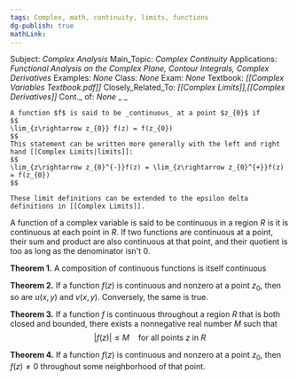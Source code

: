 ```yaml
---
tags: Complex, math, continuity, limits, functions
dg-publish: true
mathLink: 
---
```

Subject: _Complex Analysis_
Main\_Topic: _Complex Continuity_
Applications: _Functional Analysis on the Complex Plane, Contour Integrals, Complex Derivatives_
Examples: _None_
Class: _None_
Exam: _None_
Textbook: _[[Complex Variables Textbook.pdf]]_
Closely\_Related\_To: _[[Complex Limits]],[[Complex Derivatives]]_
Cont.\_ of: _None_ 
_
_
```ad-Definition
A function $f$ is said to be _continuous_ at a point $z_{0}$ if
$$
\lim_{z\rightarrow z_{0}} f(z) = f(z_{0})
$$
This statement can be written more generally with the left and right hand [[Complex Limits|limits]]:
$$
\lim_{z\rightarrow z_{0}^{-}}f(z) = \lim_{z\rightarrow z_{0}^{+}}f(z) = f(z_{0})
$$

These limit definitions can be extended to the epsilon delta definitions in [[Complex Limits]].
```

A function of a complex variable is said to be continuous in a region $R$ is it is continuous at each point in $R$. If two functions are continuous at a point, their sum and product are also continuous at that point, and their quotient is too as long as the denominator isn't $0$. 

**Theorem 1.**  A composition of continuous functions is itself continuous 

**Theorem 2.**  If a function $f(z)$ is continuous and nonzero at a point $z_{0}$, then so are $u(x,y)$ and $v(x,y)$. Conversely, the same is true. 

**Theorem 3.**  If a function $f$ is continuous throughout a region $R$ that is both closed and bounded, there exists a nonnegative real number $M$ such that 
$$
|f(z)|\leq M \quad \text{for all points $z$ in $R$}
$$

**Theorem 4.**  If a function $f(z)$ is continuous and nonzero at a point $z_{0}$, then $f(z)\neq0$ throughout some neighborhood of that point. 
